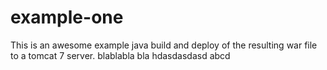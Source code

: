 # example-one

This is an awesome example java build and deploy of the resulting
war file to a tomcat 7 server.
blablabla bla
hdasdasdasd
abcd

